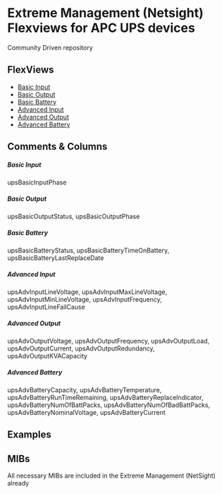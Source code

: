 # Extreme Management (Netsight) Flexviews for APC UPS devices

Community Driven repository

## FlexViews
* [Basic Input](tpl/APC-UPS_Basic_Input.tpl?raw=true)
* [Basic Output](tpl/APC-UPS_Basic_Output.tpl?raw=true)
* [Basic Battery](tpl/APC-UPS_Basic_Battery.tpl?raw=true)
* [Advanced Input](tpl/APC-UPS_Adv_Input.tpl?raw=true)
* [Advanced Output](tpl/APC-UPS_Adv_Output.tpl?raw=true)
* [Advanced Battery](tpl/APC-UPS_Adv_Battery.tpl?raw=true)

## Comments & Columns
##### Basic Input
upsBasicInputPhase
##### Basic Output
upsBasicOutputStatus, upsBasicOutputPhase
##### Basic Battery
upsBasicBatteryStatus, upsBasicBatteryTimeOnBattery, upsBasicBatteryLastReplaceDate
##### Advanced Input
upsAdvInputLineVoltage, upsAdvInputMaxLineVoltage, upsAdvInputMinLineVoltage, upsAdvInputFrequency, upsAdvInputLineFailCause
##### Advanced Output
upsAdvOutputVoltage, upsAdvOutputFrequency, upsAdvOutputLoad, upsAdvOutputCurrent, upsAdvOutputRedundancy, upsAdvOutputKVACapacity
##### Advanced Battery
upsAdvBatteryCapacity, upsAdvBatteryTemperature, upsAdvBatteryRunTimeRemaining, upsAdvBatteryReplaceIndicator, upsAdvBatteryNumOfBattPacks, upsAdvBatteryNumOfBadBattPacks, upsAdvBatteryNominalVoltage, upsAdvBatteryCurrent

## Examples

## MIBs
All necessary MIBs are included in the Extreme Management (NetSight) already